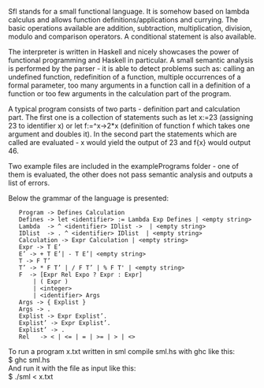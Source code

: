 Sfl stands for a small functional language. It is somehow based on lambda calculus and allows function definitions/applications and currying. The basic operations available are addition, subtraction, multiplication, division, modulo and comparison operators. A conditional statement is also available. 

The interpreter is written in Haskell and nicely showcases the power of functional programming and Haskell in particular. A small semantic analysis is performed by the parser - it is able to detect problems such as: calling an undefined function, redefinition of a function, multiple occurrences of a formal parameter, too many arguments in a function call in a definition of a function or too few arguments in the calculation part of the program. 

A typical program consists of two parts - definition part and calculation part. The first one is a collection of statements such as let x:=23 (assigning 23 to identifier x) or let f:=^x->2*x (definition of function f which takes one argument and doubles it). In the second part the statements which are called are evaluated - x would yield the output of 23 and f{x} would output 46. 

Two example files are included in the examplePrograms folder - one of them is evaluated, the other does not pass semantic analysis and outputs a list of errors. 

Below the grammar of the language is presented:
```
   Program -> Defines Calculation  
   Defines -> let <identifier> := Lambda Exp Defines | <empty string>    
   Lambda  -> ^ <identifier> IDlist ->  | <empty string>    
   IDlist  -> . ^ <identifier> IDlist  | <empty string>  
   Calculation -> Expr Calculation | <empty string>  
   Expr -> T E’  
   E’ -> + T E’| - T E’| <empty string>  
   T -> F T’  
   T’ -> * F T’ | / F T’ | % F T' | <empty string>  
   F  -> [Expr Rel Expo ? Expr : Expr]  
       | ( Expr )  
       | <integer>  
       | <identifier> Args  
   Args -> { Explist }  
   Args -> .  
   Explist -> Expr Explist’.  
   Explist’ -> Expr Explist’.  
   Explist’ -> .  
   Rel   -> < | <= | = | >= | > | <>  
```

To run a program x.txt written in sml compile sml.hs with ghc like this:  
$ ghc sml.hs  
And run it with the file as input like this:  
$ ./sml < x.txt  
